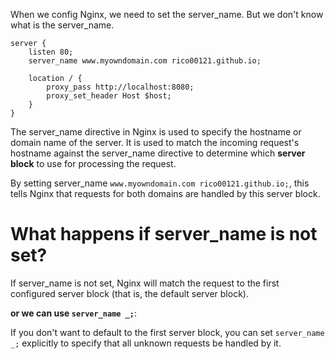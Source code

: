 When we config Nginx, we need to set the server_name. But we don't know what is the server_name.

```
server {
    listen 80;
    server_name www.myowndomain.com rico00121.github.io;

    location / {
        proxy_pass http://localhost:8080; 
        proxy_set_header Host $host;
    }
}
```

The server_name directive in Nginx is used to specify the hostname or domain name of the server. It is used to match the incoming request's hostname against the server_name directive to determine which **server block** to use for processing the request.

By setting server_name `www.myowndomain.com rico00121.github.io;`, this tells Nginx that requests for both domains are handled by this server block.

# What happens if server_name is not set?
If server_name is not set, Nginx will match the request to the first configured server block (that is, the default server block).

**or we can use `server_name _;`**:

If you don't want to default to the first server block, you can set `server_name _;` explicitly to specify that all unknown requests be handled by it.
